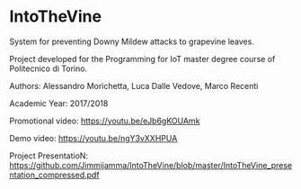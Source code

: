 # IntoTheVine
System for preventing Downy Mildew attacks to grapevine leaves.


Project developed for the Programming for IoT master degree course of Politecnico di Torino.

Authors: Alessandro Morichetta, Luca Dalle Vedove, Marco Recenti

Academic Year: 2017/2018


Promotional video: https://youtu.be/eJb6gKOUAmk

Demo video: https://youtu.be/ngY3vXXHPUA

Project PresentatioN: https://github.com/Jimmijamma/IntoTheVine/blob/master/IntoTheVine_presentation_compressed.pdf



